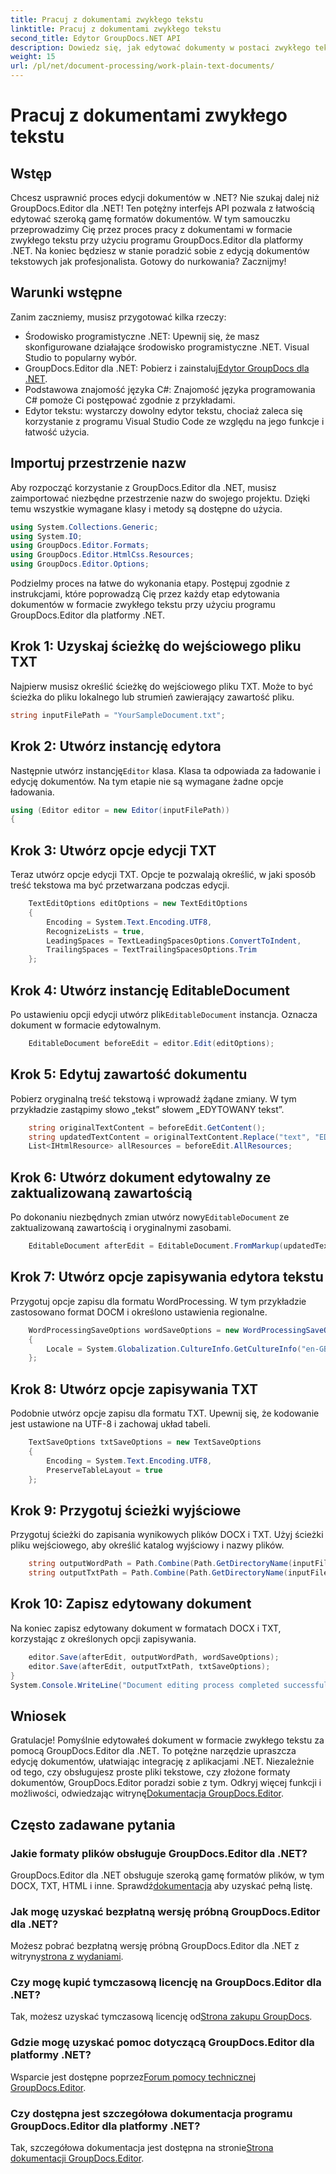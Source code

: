 ```yaml
---
title: Pracuj z dokumentami zwykłego tekstu
linktitle: Pracuj z dokumentami zwykłego tekstu
second_title: Edytor GroupDocs.NET API
description: Dowiedz się, jak edytować dokumenty w postaci zwykłego tekstu za pomocą programu GroupDocs.Editor dla platformy .NET, korzystając z naszego przewodnika krok po kroku. Uprość proces edycji dokumentów .NET.
weight: 15
url: /pl/net/document-processing/work-plain-text-documents/
---
```


# Pracuj z dokumentami zwykłego tekstu

## Wstęp
Chcesz usprawnić proces edycji dokumentów w .NET? Nie szukaj dalej niż GroupDocs.Editor dla .NET! Ten potężny interfejs API pozwala z łatwością edytować szeroką gamę formatów dokumentów. W tym samouczku przeprowadzimy Cię przez proces pracy z dokumentami w formacie zwykłego tekstu przy użyciu programu GroupDocs.Editor dla platformy .NET. Na koniec będziesz w stanie poradzić sobie z edycją dokumentów tekstowych jak profesjonalista. Gotowy do nurkowania? Zacznijmy!
## Warunki wstępne
Zanim zaczniemy, musisz przygotować kilka rzeczy:
- Środowisko programistyczne .NET: Upewnij się, że masz skonfigurowane działające środowisko programistyczne .NET. Visual Studio to popularny wybór.
-  GroupDocs.Editor dla .NET: Pobierz i zainstaluj[Edytor GroupDocs dla .NET](https://releases.groupdocs.com/editor/net/).
- Podstawowa znajomość języka C#: Znajomość języka programowania C# pomoże Ci postępować zgodnie z przykładami.
- Edytor tekstu: wystarczy dowolny edytor tekstu, chociaż zaleca się korzystanie z programu Visual Studio Code ze względu na jego funkcje i łatwość użycia.
## Importuj przestrzenie nazw
Aby rozpocząć korzystanie z GroupDocs.Editor dla .NET, musisz zaimportować niezbędne przestrzenie nazw do swojego projektu. Dzięki temu wszystkie wymagane klasy i metody są dostępne do użycia.
```csharp
using System.Collections.Generic;
using System.IO;
using GroupDocs.Editor.Formats;
using GroupDocs.Editor.HtmlCss.Resources;
using GroupDocs.Editor.Options;
```
Podzielmy proces na łatwe do wykonania etapy. Postępuj zgodnie z instrukcjami, które poprowadzą Cię przez każdy etap edytowania dokumentów w formacie zwykłego tekstu przy użyciu programu GroupDocs.Editor dla platformy .NET.
## Krok 1: Uzyskaj ścieżkę do wejściowego pliku TXT
Najpierw musisz określić ścieżkę do wejściowego pliku TXT. Może to być ścieżka do pliku lokalnego lub strumień zawierający zawartość pliku.
```csharp
string inputFilePath = "YourSampleDocument.txt";
```
## Krok 2: Utwórz instancję edytora
 Następnie utwórz instancję`Editor` klasa. Klasa ta odpowiada za ładowanie i edycję dokumentów. Na tym etapie nie są wymagane żadne opcje ładowania.
```csharp
using (Editor editor = new Editor(inputFilePath))
{
```
## Krok 3: Utwórz opcje edycji TXT
Teraz utwórz opcje edycji TXT. Opcje te pozwalają określić, w jaki sposób treść tekstowa ma być przetwarzana podczas edycji.
```csharp
    TextEditOptions editOptions = new TextEditOptions
    {
        Encoding = System.Text.Encoding.UTF8,
        RecognizeLists = true,
        LeadingSpaces = TextLeadingSpacesOptions.ConvertToIndent,
        TrailingSpaces = TextTrailingSpacesOptions.Trim
    };
```
## Krok 4: Utwórz instancję EditableDocument
 Po ustawieniu opcji edycji utwórz plik`EditableDocument` instancja. Oznacza dokument w formacie edytowalnym.
```csharp
    EditableDocument beforeEdit = editor.Edit(editOptions);
```
## Krok 5: Edytuj zawartość dokumentu
Pobierz oryginalną treść tekstową i wprowadź żądane zmiany. W tym przykładzie zastąpimy słowo „tekst” słowem „EDYTOWANY tekst”.
```csharp
    string originalTextContent = beforeEdit.GetContent();
    string updatedTextContent = originalTextContent.Replace("text", "EDITED text");
    List<IHtmlResource> allResources = beforeEdit.AllResources;
```
## Krok 6: Utwórz dokument edytowalny ze zaktualizowaną zawartością
 Po dokonaniu niezbędnych zmian utwórz nowy`EditableDocument` ze zaktualizowaną zawartością i oryginalnymi zasobami.
```csharp
    EditableDocument afterEdit = EditableDocument.FromMarkup(updatedTextContent, allResources);
```
## Krok 7: Utwórz opcje zapisywania edytora tekstu
Przygotuj opcje zapisu dla formatu WordProcessing. W tym przykładzie zastosowano format DOCM i określono ustawienia regionalne.
```csharp
    WordProcessingSaveOptions wordSaveOptions = new WordProcessingSaveOptions(WordProcessingFormats.Docm)
    {
        Locale = System.Globalization.CultureInfo.GetCultureInfo("en-GB")
    };
```
## Krok 8: Utwórz opcje zapisywania TXT
Podobnie utwórz opcje zapisu dla formatu TXT. Upewnij się, że kodowanie jest ustawione na UTF-8 i zachowaj układ tabeli.
```csharp
    TextSaveOptions txtSaveOptions = new TextSaveOptions
    {
        Encoding = System.Text.Encoding.UTF8,
        PreserveTableLayout = true
    };
```
## Krok 9: Przygotuj ścieżki wyjściowe
Przygotuj ścieżki do zapisania wynikowych plików DOCX i TXT. Użyj ścieżki pliku wejściowego, aby określić katalog wyjściowy i nazwy plików.
```csharp
    string outputWordPath = Path.Combine(Path.GetDirectoryName(inputFilePath), Path.GetFileNameWithoutExtension(inputFilePath) + ".docm");
    string outputTxtPath = Path.Combine(Path.GetDirectoryName(inputFilePath), Path.GetFileNameWithoutExtension(inputFilePath) + ".txt");
```
## Krok 10: Zapisz edytowany dokument
Na koniec zapisz edytowany dokument w formatach DOCX i TXT, korzystając z określonych opcji zapisywania.
```csharp
    editor.Save(afterEdit, outputWordPath, wordSaveOptions);
    editor.Save(afterEdit, outputTxtPath, txtSaveOptions);
}
System.Console.WriteLine("Document editing process completed successfully!");
```
## Wniosek
 Gratulacje! Pomyślnie edytowałeś dokument w formacie zwykłego tekstu za pomocą GroupDocs.Editor dla .NET. To potężne narzędzie upraszcza edycję dokumentów, ułatwiając integrację z aplikacjami .NET. Niezależnie od tego, czy obsługujesz proste pliki tekstowe, czy złożone formaty dokumentów, GroupDocs.Editor poradzi sobie z tym. Odkryj więcej funkcji i możliwości, odwiedzając witrynę[Dokumentacja GroupDocs.Editor](https://tutorials.groupdocs.com/editor/net/).
## Często zadawane pytania
### Jakie formaty plików obsługuje GroupDocs.Editor dla .NET?
 GroupDocs.Editor dla .NET obsługuje szeroką gamę formatów plików, w tym DOCX, TXT, HTML i inne. Sprawdź[dokumentacja](https://tutorials.groupdocs.com/editor/net/) aby uzyskać pełną listę.
### Jak mogę uzyskać bezpłatną wersję próbną GroupDocs.Editor dla .NET?
 Możesz pobrać bezpłatną wersję próbną GroupDocs.Editor dla .NET z witryny[strona z wydaniami](https://releases.groupdocs.com/).
### Czy mogę kupić tymczasową licencję na GroupDocs.Editor dla .NET?
Tak, możesz uzyskać tymczasową licencję od[Strona zakupu GroupDocs](https://purchase.groupdocs.com/temporary-license/).
### Gdzie mogę uzyskać pomoc dotyczącą GroupDocs.Editor dla platformy .NET?
 Wsparcie jest dostępne poprzez[Forum pomocy technicznej GroupDocs.Editor](https://forum.groupdocs.com/c/editor/20).
### Czy dostępna jest szczegółowa dokumentacja programu GroupDocs.Editor dla platformy .NET?
 Tak, szczegółowa dokumentacja jest dostępna na stronie[Strona dokumentacji GroupDocs.Editor](https://tutorials.groupdocs.com/editor/net/).
